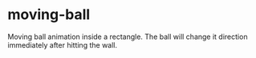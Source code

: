 # moving-ball
Moving ball animation inside a rectangle. The ball will change it direction immediately after hitting the wall.
